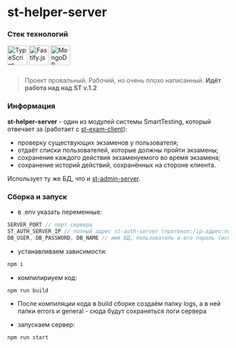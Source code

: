 # st-helper-server

### Стек технологий
<div>
    <img
    style="height: 45px;"
    src="https://cdn-icons-png.flaticon.com/512/5968/5968381.png"
    alt="TypeScript"
    />
    <img
    style="height: 45px;"
    src="https://seeklogo.com/images/F/fastify-logo-4FA5E177B6-seeklogo.com.png"
    alt="Fastify.js"
    />
    <img
    style="height: 45px;"
    src="https://miro.medium.com/v2/resize:fit:512/1*doAg1_fMQKWFoub-6gwUiQ.png"
    alt="MongoDB"
    />
</div>

###
> Проект провальный. Рабочий, но очень плохо написанный. <strong>Идёт работа над над ST v.1.2</strong>

### Информация
<strong>st-helper-server</strong> - один из модулей системы SmartTesting, который отвечает за (работает с [st-exam-client](https://github.com/rakhmight/st-exam-client)):
- проверку существующих экзаменов у пользователя;
- отдаёт списки пользователей, которые должны пройти экзамены;
- сохранение каждого действия экзаменуемого во время экзамена;
- сохранение историй действий, сохранённых на стороне клиента.

Использует ту же БД, что и [st-admin-server](https://github.com/rakhmight/st-admin-server).

### Сборка и запуск
- в .env указать переменные:
```js
SERVER_PORT // порт сервера
ST_AUTH_SERVER_IP // полный адрес st-auth-server (протокол:/ip-адрес:порт или домен)
DB_USER, DB_PASSWORD, DB_NAME // имя БД, пользователь и его пароль (используем ту же БД, что и st-admin-server)
```
- устанавливаем зависимости:
```bash
npm i
```
- компилириуем код:
```bash
npm run build
```

- После компиляции кода в build сборке создаём папку logs, а в ней папки errors и general - сюда будут сохраняться логи сервера

- запускаем сервер:
```bash
npm run start
```
